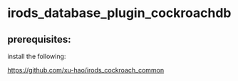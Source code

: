 # irods_database_plugin_cockroachdb


## prerequisites:

install the following:

https://github.com/xu-hao/irods_cockroach_common
